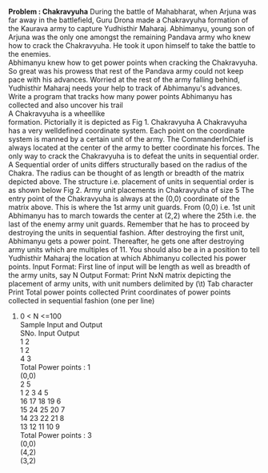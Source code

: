**Problem : Chakravyuha** 
During the battle of Mahabharat, when Arjuna was far away in the battlefield, Guru Drona made a Chakravyuha formation
of the Kaurava army to capture Yudhisthir Maharaj. Abhimanyu, young son of Arjuna was the only one amongst the
remaining Pandava army who knew how to crack the Chakravyuha. He took it upon himself to take the battle to the
enemies.  
Abhimanyu knew how to get power points when cracking the Chakravyuha. So great was his prowess that rest of the
Pandava army could not keep pace with his advances. Worried at the rest of the army falling behind, Yudhisthir Maharaj
needs your help to track of Abhimanyu's advances. Write a program that tracks how many power points Abhimanyu has
collected and also uncover his trail  
A Chakravyuha is a wheellike  
formation. Pictorially it is depicted as Fig 1. Chakravyuha
A Chakravyuha has a very welldefined coordinate
system. Each point on the coordinate
system is manned by a
certain unit of the army. The CommanderInChief
is always located at the center of the army to better coordinate
his
forces. The only way to crack the Chakravyuha is to defeat the units in sequential order.
A Sequential order of units differs structurally based on the radius of the Chakra. The radius can be thought of as
length or breadth of the matrix depicted above. The structure i.e. placement of units in sequential order is as shown
below
Fig 2. Army unit placements in Chakravyuha of size 5
The entry point of the Chakravyuha is always at the (0,0) coordinate
of the matrix above. This is where the 1st army
unit guards. From (0,0) i.e. 1st unit Abhimanyu has to march towards the center at (2,2) where the 25th i.e. the last
of the enemy army unit guards. Remember that he has to proceed by destroying the units in sequential fashion. After
destroying the first unit, Abhimanyu gets a power point. Thereafter, he gets one after destroying army units which are
multiples of 11. You should also be a in a position to tell Yudhisthir Maharaj the location at which Abhimanyu collected
his power points.
Input Format:
First line of input will be length as well as breadth of the army units, say N
Output Format:
Print NxN matrix depicting the placement of army units, with unit numbers delimited by (\t) Tab character
Print Total power points collected
Print coordinates of power points collected in sequential fashion (one per line)
1. 0 < N <=100  
Sample Input and Output  
SNo. Input Output  
1 2  
1 2  
4 3  
Total Power points : 1  
(0,0)  
2 5  
1 2 3 4 5  
16 17 18 19 6  
15 24 25 20 7  
14 23 22 21 8  
13 12 11 10 9  
Total Power points : 3  
(0,0)  
(4,2)  
(3,2)  
